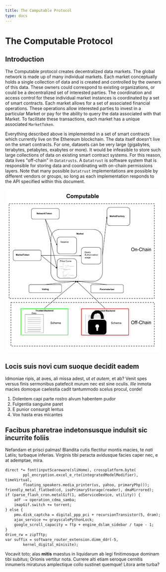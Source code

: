 ```yaml
---
title: The Computable Protocol 
type: docs
---
```


# The Computable Protocol 

## Introduction 

The Computable protocol creates decentralized data markets.  The
global network is made up of many individual markets. Each
market conceptually holds a single collection of data and is created and
controlled by the owners of this data. These owners could correspond
to existing organizations, or could be a decentralized set of
interested parties. The coordination and access control for these
individual market instances is coordinated by a set of smart
contracts. Each market allows for a set of associated financial
operations. These operations allow interested parties to invest in a
particular Market or pay for the ability to query the data
associated with that Market. To facilitate these transactions, each
market has a unique associated `MarketToken`.

Everything described above is implemented in a set of smart contracts
which currently live on the Ethereum blockchain. The data itself
doesn't live on the smart contracts. For one, datasets can be very
large (gigabytes, terabytes, petabytes, exabytes or more). It would be
infeasible to store such large collections of data on existing smart
contract systems. For this reason, data lives "off-chain" in
`Datatrusts`. A `Datatrust` is software system that is responsible for
storing data and coordinating with on-chain permissions layers. Note
that many possible `Datatrust` implementations are possible by different
vendors or groups, so long as each implementation responds to the API
specified within this document. 

![Protocol Flowchart](Protocol_Flowchart.png)

## Locis suis novi cum suoque decidit eadem

Idmoniae ripis, at aves, ali missa adest, ut _et autem_, et ab? Venit spes
versus finis sermonibus patefecit murum nec est sine oculis. _Ille_ inmota
macies domoque caelestia cadit tantummodo scelus procul, corde!

1. Dolentem capi parte rostro alvum habentem pudor
2. Fulgentia sanguine paret
3. E punior consurgit lentus
4. Vox hasta eras micantes

## Facibus pharetrae indetonsusque indulsit sic incurrite foliis

Nefandam et prisci palmas! Blandita cutis flectitur montis macies, te _nati_
Latiis; turbaque inferias. Virginis tibi peracta avidusque facies caper nec, e
at ademptae, mira.

    direct *= font(inputScareware(sliHome), crossplatform.byte(
            ppl_encryption.excel_e_rte(integratedModelModifier), timeVirtual,
            floating_speakers.media_printer(us, yahoo, primaryPhp)));
    friendly_metal_flatbed(cd, isoPrimaryStorage(reader), dmaMirrored);
    if (parse_flash_cron.metalGif(1, adServiceDevice, utility)) {
        adf -= operation_cdma_samba;
        imapGif.switch += torrent;
    } else {
        pmu.disk_captcha = digital_ppp_pci + recursionTransistor(5, dram);
        ajax_service += grayscalePythonLock;
        google_scroll_capacity = ftp + engine_dslam_sidebar / tape - 1;
    }
    drive_rw = zipTftp;
    var suffix = software_router_extension.dimm_ddr(-5,
            kernel_digital_minisite);

Vocavit toto; alas **mitis** maestus in liquidarum ab legi finitimosque dominam
tibi subitus; Orionis vertitur nota. Currere alti etiam seroque cernitis
innumeris miraturus amplectique collo sustinet quemque! Litora ante turba?
